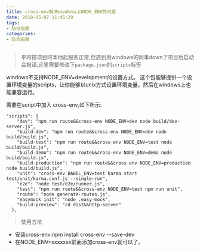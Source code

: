 ```yaml
---
title: cross-env解决windows上NODE_ENV的问题
date: 2018-05-07 11:45:29
tags:
- 防坑指南
categories:
- 防坑指南
---
```


> 平时搭项目时本地起服务正常,但遇到用windows的同事down了项目后启动会报错,这里需要修改下`package.json`的`scripts`标签

windows不支持NODE_ENV=development的设置方式。
这个包能够提供一个设置环境变量的scripts，让你能够以unix方式设置环境变量，然后在windows上也能兼容运行。


需要在script中加入 cross-env,如下所示:
```
"scripts": {
    "dev": "npm run route&&cross-env NODE_ENV=dev node build/dev-server.js",
    "build-dev": "npm run route&&cross-env NODE_ENV=dev node build/build.js",
    "build-test": "npm run route&&cross-env NODE_ENV=test node build/build.js",
    "build-demo": "npm run route&&cross-env NODE_ENV=demo node build/build.js",
    "build-production": "npm run route&&cross-env NODE_ENV=production node build/build.js",
    "unit": "cross-env BABEL_ENV=test karma start test/unit/karma.conf.js --single-run",
    "e2e": "node test/e2e/runner.js",
    "test": "npm run route&&cross-env NODE_ENV=test npm run unit",
    "route": "node generate-routes.js",
    "easymock init": "node .easy-mock",
    "build-preview": "cd dist&&http-server"
  },
```

> 使用方法

- 安装cross-env:npm install cross-env --save-dev
- 在NODE_ENV=xxxxxxx前面添加cross-env就可以了。